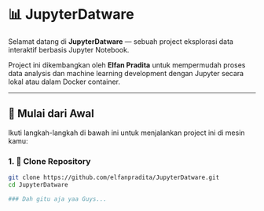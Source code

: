 # 📊 JupyterDatware

Selamat datang di **JupyterDatware** — sebuah project eksplorasi data interaktif berbasis Jupyter Notebook.

Project ini dikembangkan oleh **Elfan Pradita** untuk mempermudah proses data analysis dan machine learning development dengan Jupyter secara lokal atau dalam Docker container.

---

## 🚀 Mulai dari Awal

Ikuti langkah-langkah di bawah ini untuk menjalankan project ini di mesin kamu:

### 1. 🔁 Clone Repository

```bash
git clone https://github.com/elfanpradita/JupyterDatware.git
cd JupyterDatware

### Dah gitu aja yaa Guys...
